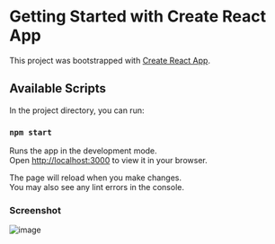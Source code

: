 # Getting Started with Create React App

This project was bootstrapped with [Create React App](https://github.com/facebook/create-react-app).

## Available Scripts

In the project directory, you can run:

### `npm start`

Runs the app in the development mode.\
Open [http://localhost:3000](http://localhost:3000) to view it in your browser.

The page will reload when you make changes.\
You may also see any lint errors in the console.

### Screenshot
![image](https://user-images.githubusercontent.com/57535834/173660618-8f3ada30-2d1f-423e-9a8a-0d62f800d0c9.png)
